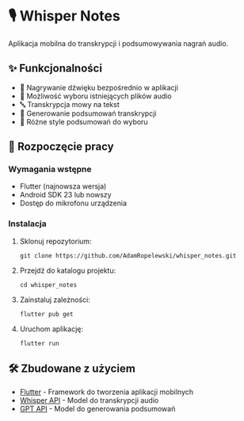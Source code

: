 # 🎙️ Whisper Notes

Aplikacja mobilna do transkrypcji i podsumowywania nagrań audio.

## ✨ Funkcjonalności

- 🎤 Nagrywanie dźwięku bezpośrednio w aplikacji
- 📁 Możliwość wyboru istniejących plików audio 
- 🔤 Transkrypcja mowy na tekst
- 📝 Generowanie podsumowań transkrypcji
- 🎨 Różne style podsumowań do wyboru

## 🚀 Rozpoczęcie pracy

### Wymagania wstępne

- Flutter (najnowsza wersja)
- Android SDK 23 lub nowszy
- Dostęp do mikrofonu urządzenia

### Instalacja

1. Sklonuj repozytorium:
   ```
   git clone https://github.com/AdamRopelewski/whisper_notes.git
   ```
2. Przejdź do katalogu projektu:
   ```
   cd whisper_notes
   ```
3. Zainstaluj zależności:
   ```
   flutter pub get
   ```
4. Uruchom aplikację:
   ```
   flutter run
   ```

## 🛠️ Zbudowane z użyciem

- [Flutter](https://flutter.dev/) - Framework do tworzenia aplikacji mobilnych
- [Whisper API](https://openai.com/research/whisper) - Model do transkrypcji audio
- [GPT API](https://openai.com/product) - Model do generowania podsumowań

